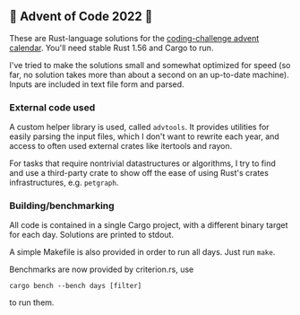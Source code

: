 ## 🎄 Advent of Code 2022 🎄

These are Rust-language solutions for the [coding-challenge advent
calendar](http://adventofcode.com/2022).  You'll need stable Rust 1.56 and Cargo
to run.

I've tried to make the solutions small and somewhat optimized for speed (so far,
no solution takes more than about a second on an up-to-date machine).  Inputs
are included in text file form and parsed.

### External code used

A custom helper library is used, called `advtools`.  It provides utilities for
easily parsing the input files, which I don't want to rewrite each year, and
access to often used external crates like itertools and rayon.

For tasks that require nontrivial datastructures or algorithms, I try to find
and use a third-party crate to show off the ease of using Rust's crates
infrastructures, e.g. `petgraph`.

### Building/benchmarking

All code is contained in a single Cargo project, with a different binary target
for each day.  Solutions are printed to stdout.

A simple Makefile is also provided in order to run all days.  Just run `make`.

Benchmarks are now provided by criterion.rs, use
```
cargo bench --bench days [filter]
```
to run them.
